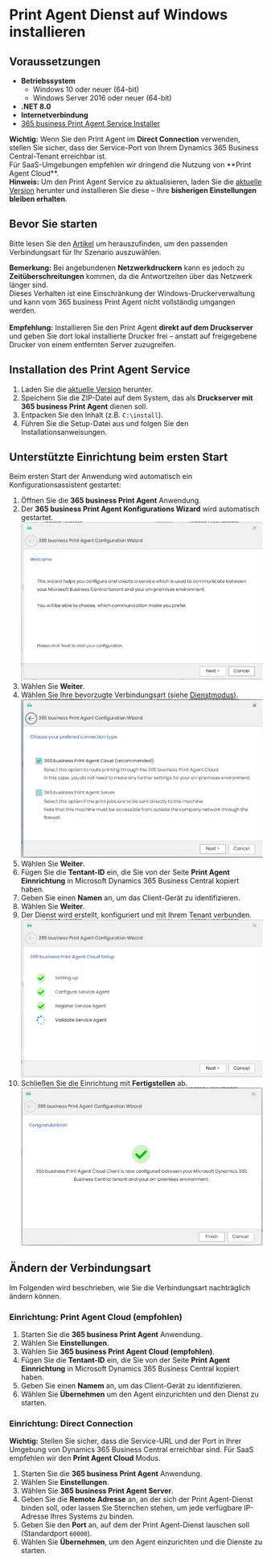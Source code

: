 # Print Agent Dienst auf Windows installieren

## Voraussetzungen

- **Betriebssystem**
  - Windows 10 oder neuer (64-bit)
  - Windows Server 2016 oder neuer (64-bit)
- **.NET 8.0**
- **Internetverbindung**
- [365 business Print Agent Service Installer](https://365businessapi.com/api/SoftwareDownload?AppId=c2e7d99c-d3c6-4ecc-9c6b-7be4048b41a9)

<div class="alert alert-notice">
    <i class="fa-light fa-hand-point-up fa-lg"></i> <strong>Wichtig:</strong>
	Wenn Sie den Print Agent im <b>Direct Connection</b> verwenden, stellen Sie sicher, dass der Service-Port von Ihrem Dynamics 365 Business Central-Tenant erreichbar ist.<br>
	Für SaaS-Umgebungen empfehlen wir dringend die Nutzung von **Print Agent Cloud**.
</div>

<div class="alert alert-info">
    <i class="fa-duotone fa-thin fa-lightbulb fa-lg"></i> <strong>Hinweis:</strong>
	Um den Print Agent Service zu aktualisieren, laden Sie die <a href="https://365businessapi.com/api/SoftwareDownload?AppId=c2e7d99c-d3c6-4ecc-9c6b-7be4048b41a9">aktuelle Version</a> herunter und installieren Sie diese – Ihre <b>bisherigen Einstellungen bleiben erhalten</b>.
</div>

## Bevor Sie starten

Bitte lesen Sie den [Artikel](print-agent-whatis.md#architektur) um herauszufinden, um den passenden Verbindungsart für Ihr Szenario auszuwählen.

<div class="alert alert-notice">
    <i class="fa-light fa-hand-point-up fa-lg"></i> <strong>Bemerkung:</strong>
	Bei angebundenen <b>Netzwerkdruckern</b> kann es jedoch zu <b>Zeitüberschreitungen</b> kommen, da die Antwortzeiten über das Netzwerk länger sind.<br>
	Dieses Verhalten ist eine Einschränkung der Windows-Druckerverwaltung und kann vom 365 business Print Agent nicht vollständig umgangen werden.<br><br>
	<b>Empfehlung:</b> Installieren Sie den Print Agent <b>direkt auf dem Druckserver</b> und geben Sie dort lokal installierte Drucker frei – anstatt auf freigegebene Drucker von einem entfernten Server zuzugreifen.
</div>

## Installation des Print Agent Service

 1. Laden Sie die [aktuelle Version](https://365businessapi.com/api/SoftwareDownload?AppId=c2e7d99c-d3c6-4ecc-9c6b-7be4048b41a9) herunter.
 2. Speichern Sie die ZIP-Datei auf dem System, das als **Druckserver mit 365 business Print Agent** dienen soll.
 3. Entpacken Sie den Inhalt (z.B. `C:\install`).
 4. Führen Sie die Setup-Datei aus und folgen Sie den Installationsanweisungen.

## Unterstützte Einrichtung beim ersten Start

Beim ersten Start der Anwendung wird automatisch ein Konfigurationsassistent gestartet:

 1. Öffnen Sie die **365 business Print Agent** Anwendung.
 2. Der **365 business Print Agent Konfigurations Wizard** wird automatisch gestartet.<br>
 ![Schritt1 1](/assets/images/365-business-print-agent/7fce036f0be32ae6276110bb38a0abc8f5b967f91b12364a4ba2c58292c2ace8.png)  
 3. Wählen Sie **Weiter**.
 4. Wählen Sie Ihre bevorzugte Verbindungsart (siehe [Dienstmodus](print-agent-whatis.md#architektur)).<br>
 ![Schritt 2](/assets/images/365-business-print-agent/c43ddc32c15333a24a27400b82d42c2511fe4f269bea578756a371f35b0e946d.png)  
 5. Wählen Sie **Weiter**.
 6. Fügen Sie die **Tentant-ID** ein, die Sie von der Seite **Print Agent Einnrichtung** in Microsoft Dynamics 365 Business Central kopiert haben.
 7. Geben Sie einen **Namen** an, um das Client-Gerät zu identifizieren.
 8. Wählen Sie **Weiter**.
 9. Der Dienst wird erstellt, konfiguriert und mit Ihrem Tenant verbunden.<br>
 ![Schritt 4](/assets/images/365-business-print-agent/61c0bdbed1a0465a3106089a86114b982c3d707fff7c245fc775988092e0dcf3.png)
 10. Schließen Sie die Einrichtung mit **Fertigstellen** ab.<br> 
 ![Schritt 5](/assets/images/365-business-print-agent/8f5fed48cbf63384f8984bd97134af87bd0bc11ddaeaeedebb56b60e6124e6d8.png)  

## Ändern der Verbindungsart

Im Folgenden wird beschrieben, wie Sie die Verbindungsart nachträglich ändern können.

### Einrichtung: Print Agent Cloud (empfohlen)

 1. Starten Sie die **365 business Print Agent** Anwendung.
 2. Wählen Sie **Einstellungen**.
 3. Wählen Sie **365 business Print Agent Cloud (empfohlen)**.
 4. Fügen Sie die **Tentant-ID** ein, die Sie von der Seite **Print Agent Einnrichtung** in Microsoft Dynamics 365 Business Central kopiert haben.
 5. Geben Sie einen **Namem** an, um das Client-Gerät zu identifizieren.
 6. Wählen Sie **Übernehmen** um den Agent einzurichten und den Dienst zu starten.
 

### Einrichtung: Direct Connection

<div class="alert alert-info">
    <i class="fa-duotone fa-thin fa-lightbulb fa-lg"></i> <strong>Wichtig:</strong>
	Stellen Sie sicher, dass die Service-URL und der Port in Ihrer Umgebung von Dynamics 365 Business Central erreichbar sind.  
	Für SaaS empfehlen wir den <b>Print Agent Cloud</b> Modus.
</div>

 1. Starten Sie die **365 business Print Agent** Anwendung.
 2. Wählen Sie **Einstellungen**.
 3. Wählen Sie **365 business Print Agent Server**.
 4. Geben Sie die **Remote Adresse** an, an der sich der Print Agent-Dienst binden soll, oder lassen Sie Sternchen stehen, um jede verfügbare IP-Adresse Ihres Systems zu binden.
 5. Geben Sie den **Port** an, auf dem der Print Agent-Dienst lauschen soll (Standardport `60000`).
 6. Wählen Sie **Übernehmen**, um den Agent einzurichten und die Dienste zu starten.
